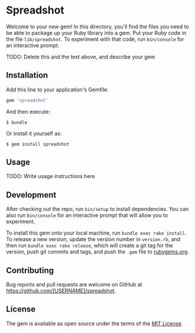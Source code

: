 # Spreadshot

Welcome to your new gem! In this directory, you'll find the files you need to be able to package up your Ruby library into a gem. Put your Ruby code in the file `lib/spreadshot`. To experiment with that code, run `bin/console` for an interactive prompt.

TODO: Delete this and the text above, and describe your gem

## Installation

Add this line to your application's Gemfile:

```ruby
gem 'spreadshot'
```

And then execute:

    $ bundle

Or install it yourself as:

    $ gem install spreadshot

## Usage

TODO: Write usage instructions here

## Development

After checking out the repo, run `bin/setup` to install dependencies. You can also run `bin/console` for an interactive prompt that will allow you to experiment.

To install this gem onto your local machine, run `bundle exec rake install`. To release a new version, update the version number in `version.rb`, and then run `bundle exec rake release`, which will create a git tag for the version, push git commits and tags, and push the `.gem` file to [rubygems.org](https://rubygems.org).

## Contributing

Bug reports and pull requests are welcome on GitHub at https://github.com/[USERNAME]/spreadshot.

## License

The gem is available as open source under the terms of the [MIT License](https://opensource.org/licenses/MIT).
